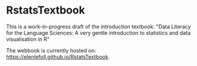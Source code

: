 # RstatsTextbook

This is a work-in-progress draft of the introduction textbook: "Data Literacy for the Language Sciences: A very gentle introduction to statistics and data visualisation in R" 

The webbook is currently hosted on: https://elenlefoll.github.io/RstatsTextbook.
